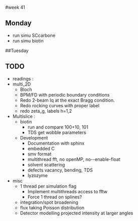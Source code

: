 #week 41
## Monday
- run simu SCcarbone
- run simu biotin

##Tuesday


## TODO
- readings :
- multi_2D
    - Bloch
    - BPM/FD with periodic boundary conditions
    - Redo 2-beam Iq at the exact Bragg condition.
    - Redo rocking curves with proper label
    - redo zeta_g, labels h=1,2
- Multislice :
    - biotin
        - run and compare 100+10, 101
        - TDS get wobble parameters
    - Development
        - Documentation with sphinx
        - embedded C
        - smv format
        - multithread fft, no openMP,  no--enable-float
        - solvent scattering
        - defects vacancy, bending, TDS
      - lyzozyme
- misc
  - 1 thread per simulation flag
      - Implement multithreads access to fftw
      - Force 1 thread on splines?
  - integration/spot broadening
  - flux taking Poisson distribution
  - Detector modelling projected intensity at larger angles

